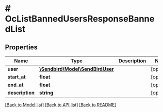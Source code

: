 # # OcListBannedUsersResponseBannedList

## Properties

Name | Type | Description | Notes
------------ | ------------- | ------------- | -------------
**user** | [**\Sendbird\Model\SendBirdUser**](SendBirdUser.md) |  | [optional]
**start_at** | **float** |  | [optional]
**end_at** | **float** |  | [optional]
**description** | **string** |  | [optional]

[[Back to Model list]](../../README.md#models) [[Back to API list]](../../README.md#endpoints) [[Back to README]](../../README.md)
